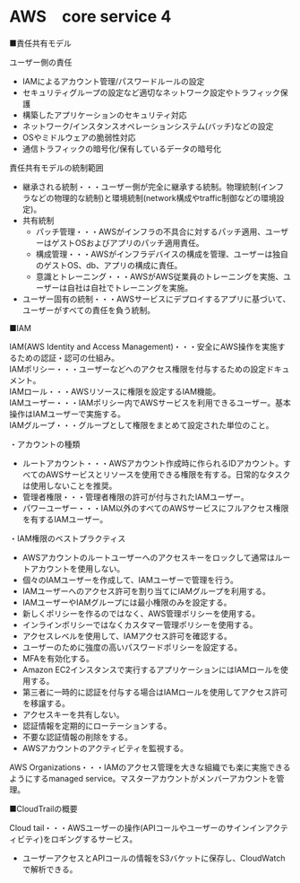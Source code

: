 # AWS　core service 4

■責任共有モデル

ユーザー側の責任
- IAMによるアカウント管理/パスワードルールの設定
- セキュリティグループの設定など適切なネットワーク設定やトラフィック保護
- 構築したアプリケーションのセキュリティ対応
- ネットワーク/インスタンスオペレーションシステム(バッチ)などの設定
- OSやミドルウェアの脆弱性対応
- 通信トラフィックの暗号化/保有しているデータの暗号化

責任共有モデルの統制範囲
- 継承される統制・・・ユーザー側が完全に継承する統制。物理統制(インフラなどの物理的な統制)と環境統制(network構成やtraffic制御などの環境設定)。
- 共有統制
    - パッチ管理・・・AWSがインフラの不具合に対するパッチ適用、ユーザーはゲストOSおよびアプリのパッチ適用責任。
    - 構成管理・・・AWSがインフラデバイスの構成を管理、ユーザーは独自のゲストOS、db、アプリの構成に責任。
    - 意識とトレーニング・・・AWSがAWS従業員のトレーニングを実施、ユーザーは自社は自社でトレーニングを実施。
- ユーザー固有の統制・・・AWSサービスにデプロイするアプリに基づいて、ユーザーがすべての責任を負う統制。

■IAM

IAM(AWS Identity and Access Management)・・・安全にAWS操作を実施するための認証・認可の仕組み。  
IAMポリシー・・・ユーザーなどへのアクセス権限を付与するための設定ドキュメント。  
IAMロール・・・AWSリソースに権限を設定するIAM機能。    
IAMユーザー・・・IAMポリシー内でAWSサービスを利用できるユーザー。基本操作はIAMユーザーで実施する。  
IAMグループ・・・グループとして権限をまとめて設定された単位のこと。  

・アカウントの種類
- ルートアカウント・・・AWSアカウント作成時に作られるIDアカウント。すべてのAWSサービスとリソースを使用できる権限を有する。日常的なタスクは使用しないことを推奨。
- 管理者権限・・・管理者権限の許可が付与されたIAMユーザー。
- パワーユーザー・・・IAM以外のすべてのAWSサービスにフルアクセス権限を有するIAMユーザー。

・IAM権限のベストプラクティス
- AWSアカウントのルートユーザーへのアクセスキーをロックして通常はルートアカウントを使用しない。
- 個々のIAMユーザーを作成して、IAMユーザーで管理を行う。
- IAMユーザーへのアクセス許可を割り当てにIAMグループを利用する。
- IAMユーザーやIAMグループには最小権限のみを設定する。
- 新しくポリシーを作るのではなく、AWS管理ポリシーを使用する。
- インラインポリシーではなくカスタマー管理ポリシーを使用する。
- アクセスレベルを使用して、IAMアクセス許可を確認する。
- ユーザーのために強度の高いパスワードポリシーを設定する。
- MFAを有効化する。
- Amazon EC2インスタンスで実行するアプリケーションにはIAMロールを使用する。
- 第三者に一時的に認証を付与する場合はIAMロールを使用してアクセス許可を移譲する。
- アクセスキーを共有しない。
- 認証情報を定期的にローテーションする。
- 不要な認証情報の削除をする。
- AWSアカウントのアクティビティを監視する。

AWS Organizations・・・IAMのアクセス管理を大きな組織でも楽に実施できるようにするmanaged service。マスターアカウントがメンバーアカウントを管理。

■CloudTrailの概要

Cloud tail・・・AWSユーザーの操作(APIコールやユーザーのサインインアクティビティ)をロギングするサービス。　　
- ユーザーアクセスとAPIコールの情報をS3バケットに保存し、CloudWatchで解析できる。